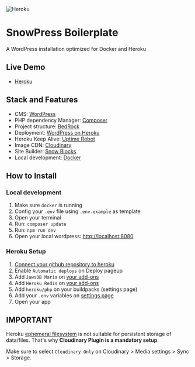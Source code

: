 ![Heroku](https://snowpress-boilerplate.herokuapp.com/)

# SnowPress Boilerplate

A WordPress installation optimized for Docker and Heroku

## Live Demo

- <a href="https://snowpress-boilerplate.herokuapp.com/">Heroku</a>

## Stack and Features

- CMS: <a href="https://wordpress.org/">WordPress</a>
- PHP dependency Manager: <a href="http://getcomposer.org/">Composer</a>
- Project structure: <a href="https://roots.io/bedrock/">BedRock</a>
- Deployment: <a href="https://github.com/PhilippHeuer/wordpress-heroku">WordPress on Heroku</a>
- Heroku Keep Alive: <a href='https://uptimerobot.com/'>Uptime Robot</a>
- Image CDN: <a href="https://cloudinary.com/">Cloudinary</a>
- Site Builder: <a href="https://github.com/marceloglacial/snow-blocks">Snow Blocks</a>
- Local development: <a href='https://www.docker.com/'>Docker</a>

## How to Install

### Local development

1. Make sure `docker` is running
2. Config your `.env` file using `.env.example` as template
3. Open your terminal
4. Run: `composer update` 
5. Run: `npm run dev`
6. Open your local wordpress: [http://localhost:8080](http://localhost:8080)

### Heroku Setup 

1. [Connect your github repository to heroku](https://devcenter.heroku.com/articles/github-integration)
2. Enable `Automatic deploys` on Deploy pageup
3. Add `JawsDB Maria` on [your add-ons](https://devcenter.heroku.com/articles/managing-add-ons)
4. Add `Heroku Redis` on [your add-ons](https://devcenter.heroku.com/articles/managing-add-ons)
5. Add `heroku/php` on your buildpacks (settings page)
6. Add your `.env` variables on [settings page](https://devcenter.heroku.com/articles/config-vars)
7. Open your app

## IMPORTANT

Heroku [ephemeral filesystem](https://help.heroku.com/K1PPS2WM/why-are-my-file-uploads-missing-deleted) is not suitable for persistent storage of data/files. That's why **Cloudinary Plugin is a mandatory setup**.

Make sure to select `Cloudinary Only` on Cloudinary > Media settings > Sync > Storage.
